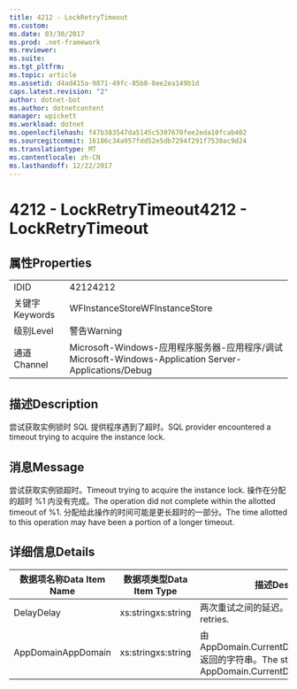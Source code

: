 ```yaml
---
title: 4212 - LockRetryTimeout
ms.custom: 
ms.date: 03/30/2017
ms.prod: .net-framework
ms.reviewer: 
ms.suite: 
ms.tgt_pltfrm: 
ms.topic: article
ms.assetid: d4ad415a-9871-49fc-85b8-8ee2ea149b1d
caps.latest.revision: "2"
author: dotnet-bot
ms.author: dotnetcontent
manager: wpickett
ms.workload: dotnet
ms.openlocfilehash: f47b383547da5145c5307670fee2eda10fcab402
ms.sourcegitcommit: 16186c34a957fdd52e5db7294f291f7530ac9d24
ms.translationtype: MT
ms.contentlocale: zh-CN
ms.lasthandoff: 12/22/2017
---
```

# <a name="4212---lockretrytimeout"></a><span data-ttu-id="85e3f-102">4212 - LockRetryTimeout</span><span class="sxs-lookup"><span data-stu-id="85e3f-102">4212 - LockRetryTimeout</span></span>
## <a name="properties"></a><span data-ttu-id="85e3f-103">属性</span><span class="sxs-lookup"><span data-stu-id="85e3f-103">Properties</span></span>  
  
|||  
|-|-|  
|<span data-ttu-id="85e3f-104">ID</span><span class="sxs-lookup"><span data-stu-id="85e3f-104">ID</span></span>|<span data-ttu-id="85e3f-105">4212</span><span class="sxs-lookup"><span data-stu-id="85e3f-105">4212</span></span>|  
|<span data-ttu-id="85e3f-106">关键字</span><span class="sxs-lookup"><span data-stu-id="85e3f-106">Keywords</span></span>|<span data-ttu-id="85e3f-107">WFInstanceStore</span><span class="sxs-lookup"><span data-stu-id="85e3f-107">WFInstanceStore</span></span>|  
|<span data-ttu-id="85e3f-108">级别</span><span class="sxs-lookup"><span data-stu-id="85e3f-108">Level</span></span>|<span data-ttu-id="85e3f-109">警告</span><span class="sxs-lookup"><span data-stu-id="85e3f-109">Warning</span></span>|  
|<span data-ttu-id="85e3f-110">通道</span><span class="sxs-lookup"><span data-stu-id="85e3f-110">Channel</span></span>|<span data-ttu-id="85e3f-111">Microsoft-Windows-应用程序服务器-应用程序/调试</span><span class="sxs-lookup"><span data-stu-id="85e3f-111">Microsoft-Windows-Application Server-Applications/Debug</span></span>|  
  
## <a name="description"></a><span data-ttu-id="85e3f-112">描述</span><span class="sxs-lookup"><span data-stu-id="85e3f-112">Description</span></span>  
 <span data-ttu-id="85e3f-113">尝试获取实例锁时 SQL 提供程序遇到了超时。</span><span class="sxs-lookup"><span data-stu-id="85e3f-113">SQL provider encountered a timeout trying to acquire the instance lock.</span></span>  
  
## <a name="message"></a><span data-ttu-id="85e3f-114">消息</span><span class="sxs-lookup"><span data-stu-id="85e3f-114">Message</span></span>  
 <span data-ttu-id="85e3f-115">尝试获取实例锁超时。</span><span class="sxs-lookup"><span data-stu-id="85e3f-115">Timeout trying to acquire the instance lock.</span></span>  <span data-ttu-id="85e3f-116">操作在分配的超时 %1 内没有完成。</span><span class="sxs-lookup"><span data-stu-id="85e3f-116">The operation did not complete within the allotted timeout of %1.</span></span> <span data-ttu-id="85e3f-117">分配给此操作的时间可能是更长超时的一部分。</span><span class="sxs-lookup"><span data-stu-id="85e3f-117">The time allotted to this operation may have been a portion of a longer timeout.</span></span>  
  
## <a name="details"></a><span data-ttu-id="85e3f-118">详细信息</span><span class="sxs-lookup"><span data-stu-id="85e3f-118">Details</span></span>  
  
|<span data-ttu-id="85e3f-119">数据项名称</span><span class="sxs-lookup"><span data-stu-id="85e3f-119">Data Item Name</span></span>|<span data-ttu-id="85e3f-120">数据项类型</span><span class="sxs-lookup"><span data-stu-id="85e3f-120">Data Item Type</span></span>|<span data-ttu-id="85e3f-121">描述</span><span class="sxs-lookup"><span data-stu-id="85e3f-121">Description</span></span>|  
|--------------------|--------------------|-----------------|  
|<span data-ttu-id="85e3f-122">Delay</span><span class="sxs-lookup"><span data-stu-id="85e3f-122">Delay</span></span>|<span data-ttu-id="85e3f-123">xs:string</span><span class="sxs-lookup"><span data-stu-id="85e3f-123">xs:string</span></span>|<span data-ttu-id="85e3f-124">两次重试之间的延迟。</span><span class="sxs-lookup"><span data-stu-id="85e3f-124">The delay between retries.</span></span>|  
|<span data-ttu-id="85e3f-125">AppDomain</span><span class="sxs-lookup"><span data-stu-id="85e3f-125">AppDomain</span></span>|<span data-ttu-id="85e3f-126">xs:string</span><span class="sxs-lookup"><span data-stu-id="85e3f-126">xs:string</span></span>|<span data-ttu-id="85e3f-127">由 AppDomain.CurrentDomain.FriendlyName 返回的字符串。</span><span class="sxs-lookup"><span data-stu-id="85e3f-127">The string returned by AppDomain.CurrentDomain.FriendlyName.</span></span>|
